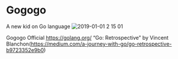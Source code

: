 # Gogogo
 A new kid on Go language 
 ![2019-01-01 2 15 01](https://user-images.githubusercontent.com/43804152/50570654-5616ad80-0dd6-11e9-8cc7-6655be8202c7.png)

Gogogo Official https://golang.org/
“Go: Retrospective” by Vincent Blanchon(https://medium.com/a-journey-with-go/go-retrospective-b9723352e9b0)

